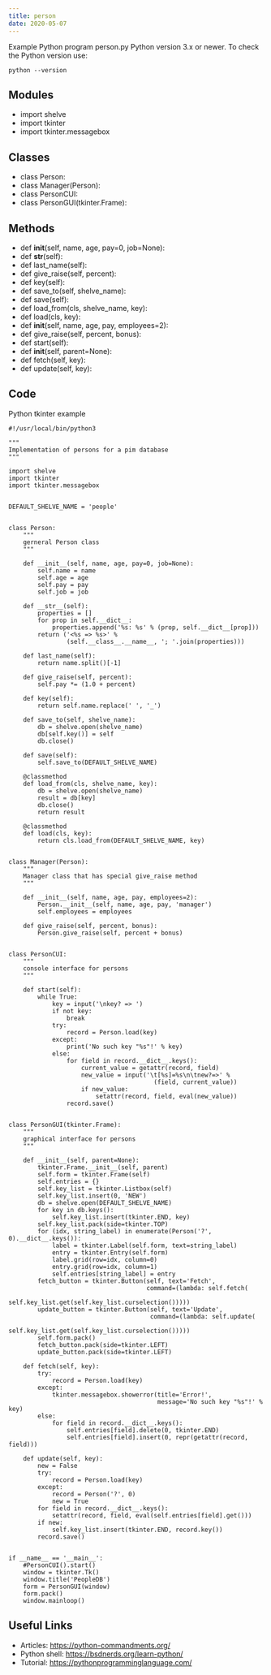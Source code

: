 ```yaml
---
title: person
date: 2020-05-07
---
```

Example Python program person.py
Python version 3.x or newer.
To check the Python version use:

    python --version

## Modules

* import shelve
* import tkinter
* import tkinter.messagebox

## Classes

* class Person:
* class Manager(Person):
* class PersonCUI:
* class PersonGUI(tkinter.Frame):

## Methods

* def __init__(self, name, age, pay=0, job=None):
* def __str__(self):
* def last_name(self):
* def give_raise(self, percent):
* def key(self):
* def save_to(self, shelve_name):
* def save(self):
* def load_from(cls, shelve_name, key):
* def load(cls, key):
* def __init__(self, name, age, pay, employees=2):
* def give_raise(self, percent, bonus):
* def start(self):
* def __init__(self, parent=None):
* def fetch(self, key):
* def update(self, key):

## Code

Python tkinter example

    #!/usr/local/bin/python3
    
    """
    Implementation of persons for a pim database
    """
    
    import shelve
    import tkinter
    import tkinter.messagebox
    
    
    DEFAULT_SHELVE_NAME = 'people'
    
    
    class Person:
        """
        gerneral Person class
        """
    
        def __init__(self, name, age, pay=0, job=None):
            self.name = name
            self.age = age
            self.pay = pay
            self.job = job
    
        def __str__(self):
            properties = []
            for prop in self.__dict__:
                properties.append('%s: %s' % (prop, self.__dict__[prop]))
            return ('<%s => %s>' %
                    (self.__class__.__name__, '; '.join(properties)))
    
        def last_name(self):
            return name.split()[-1]
    
        def give_raise(self, percent):
            self.pay *= (1.0 + percent)
    
        def key(self):
            return self.name.replace(' ', '_')
    
        def save_to(self, shelve_name):
            db = shelve.open(shelve_name)
            db[self.key()] = self
            db.close()
    
        def save(self):
            self.save_to(DEFAULT_SHELVE_NAME)
    
        @classmethod
        def load_from(cls, shelve_name, key):
            db = shelve.open(shelve_name)
            result = db[key]
            db.close()
            return result
    
        @classmethod
        def load(cls, key):
            return cls.load_from(DEFAULT_SHELVE_NAME, key)
    
    
    class Manager(Person):
        """
        Manager class that has special give_raise method
        """
    
        def __init__(self, name, age, pay, employees=2):
            Person.__init__(self, name, age, pay, 'manager')
            self.employees = employees
    
        def give_raise(self, percent, bonus):
            Person.give_raise(self, percent + bonus)
    
    
    class PersonCUI:
        """
        console interface for persons
        """
    
        def start(self):
            while True:
                key = input('\nkey? => ')
                if not key:
                    break
                try:
                    record = Person.load(key)
                except:
                    print('No such key "%s"!' % key)
                else:
                    for field in record.__dict__.keys():
                        current_value = getattr(record, field)
                        new_value = input('\t[%s]=%s\n\tnew?=>' %
                                            (field, current_value))
                        if new_value:
                            setattr(record, field, eval(new_value))
                    record.save()
    
    
    class PersonGUI(tkinter.Frame):
        """
        graphical interface for persons
        """
    
        def __init__(self, parent=None):
            tkinter.Frame.__init__(self, parent)
            self.form = tkinter.Frame(self)
            self.entries = {}
            self.key_list = tkinter.Listbox(self)
            self.key_list.insert(0, 'NEW')
            db = shelve.open(DEFAULT_SHELVE_NAME)
            for key in db.keys():
                self.key_list.insert(tkinter.END, key)
            self.key_list.pack(side=tkinter.TOP)
            for (idx, string_label) in enumerate(Person('?', 0).__dict__.keys()):
                label = tkinter.Label(self.form, text=string_label)
                entry = tkinter.Entry(self.form)
                label.grid(row=idx, column=0)
                entry.grid(row=idx, column=1)
                self.entries[string_label] = entry
            fetch_button = tkinter.Button(self, text='Fetch',
                                          command=(lambda: self.fetch(
                                                    self.key_list.get(self.key_list.curselection()))))
            update_button = tkinter.Button(self, text='Update',
                                           command=(lambda: self.update(
                                                    self.key_list.get(self.key_list.curselection()))))
            self.form.pack()
            fetch_button.pack(side=tkinter.LEFT)
            update_button.pack(side=tkinter.LEFT)
    
        def fetch(self, key):
            try:
                record = Person.load(key)
            except:
                tkinter.messagebox.showerror(title='Error!',
                                             message='No such key "%s"!' % key)
            else:
                for field in record.__dict__.keys():
                    self.entries[field].delete(0, tkinter.END)
                    self.entries[field].insert(0, repr(getattr(record, field)))
    
        def update(self, key):
            new = False
            try:
                record = Person.load(key)
            except:
                record = Person('?', 0)
                new = True
            for field in record.__dict__.keys():
                setattr(record, field, eval(self.entries[field].get()))
            if new:
                self.key_list.insert(tkinter.END, record.key())
            record.save()
    
    
    if __name__ == '__main__':
        #PersonCUI().start()
        window = tkinter.Tk()
        window.title('PeopleDB')
        form = PersonGUI(window)
        form.pack()
        window.mainloop()
    

## Useful Links

- Articles: https://python-commandments.org/
- Python shell: https://bsdnerds.org/learn-python/
- Tutorial: https://pythonprogramminglanguage.com/
